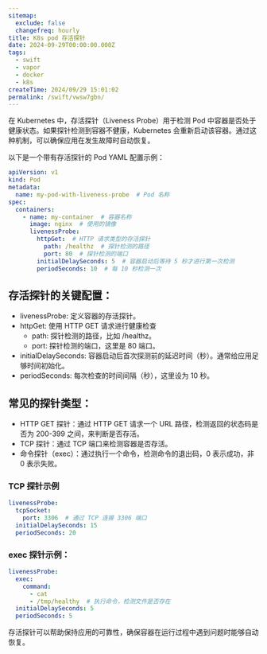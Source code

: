 ```yaml
---
sitemap:
  exclude: false
  changefreq: hourly
title: K8s pod 存活探针
date: 2024-09-29T00:00:00.000Z
tags:
  - swift
  - vapor
  - docker
  - k8s
createTime: 2024/09/29 15:01:02
permalink: /swift/vwsw7gbn/
---
```


在 Kubernetes 中，存活探针（Liveness Probe）用于检测 Pod 中容器是否处于健康状态。如果探针检测到容器不健康，Kubernetes 会重新启动该容器。通过这种机制，可以确保应用在发生故障时自动恢复。


以下是一个带有存活探针的 Pod YAML 配置示例：

```yaml
apiVersion: v1
kind: Pod
metadata:
  name: my-pod-with-liveness-probe  # Pod 名称
spec:
  containers:
    - name: my-container  # 容器名称
      image: nginx  # 使用的镜像
      livenessProbe:
        httpGet:  # HTTP 请求类型的存活探针
          path: /healthz  # 探针检测的路径
          port: 80  # 探针检测的端口
        initialDelaySeconds: 5  # 容器启动后等待 5 秒才进行第一次检测
        periodSeconds: 10  # 每 10 秒检测一次
```

## 存活探针的关键配置：

- livenessProbe: 定义容器的存活探针。
- httpGet: 使用 HTTP GET 请求进行健康检查
  - path: 探针检测的路径，比如 /healthz。
  - port: 探针检测的端口，这里是 80 端口。
- initialDelaySeconds: 容器启动后首次探测前的延迟时间（秒）。通常给应用足够时间初始化。
- periodSeconds: 每次检查的时间间隔（秒），这里设为 10 秒。

## 常见的探针类型：

- HTTP GET 探针：通过 HTTP GET 请求一个 URL 路径，检测返回的状态码是否为 200-399 之间，来判断是否存活。
- TCP 探针：通过 TCP 端口来检测容器是否存活。
- 命令探针（exec）：通过执行一个命令，检测命令的退出码，0 表示成功，非 0 表示失败。


### TCP 探针示例

```yaml
livenessProbe:
  tcpSocket:
    port: 3306  # 通过 TCP 连接 3306 端口
  initialDelaySeconds: 15
  periodSeconds: 20
```

### exec 探针示例：

```yaml
livenessProbe:
  exec:
    command:
      - cat
      - /tmp/healthy  # 执行命令，检测文件是否存在
  initialDelaySeconds: 5
  periodSeconds: 5
```

存活探针可以帮助保持应用的可靠性，确保容器在运行过程中遇到问题时能够自动恢复。








